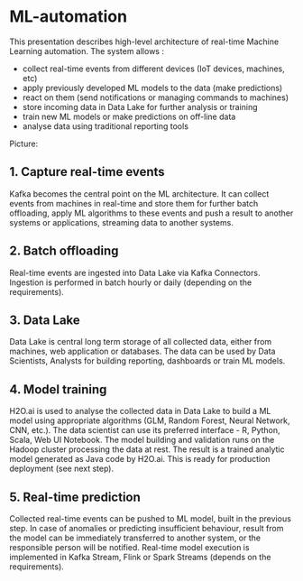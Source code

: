 # ML-automation

This presentation describes high-level architecture of real-time Machine Learning automation.
The system allows :
* collect real-time events from different devices (IoT devices, machines, etc)
* apply previously developed ML models to the data (make predictions)
* react on them (send notifications or managing commands to machines)
* store incoming data in Data Lake for further analysis or training
* train new ML models or make predictions on off-line data
* analyse data using traditional reporting tools


Picture:


## 1. Capture real-time events
Kafka becomes the central point on the ML architecture. It can collect events from machines in real-time and store them for further batch offloading, apply ML algorithms to these events and push a result to another systems or applications, streaming data to another systems.

## 2. Batch offloading 
Real-time events are ingested into Data Lake via Kafka Connectors. Ingestion is performed in batch hourly or daily (depending on the requirements).

## 3. Data Lake 
Data Lake is central long term storage of all collected data, either from machines, web application or databases. The data can be used by Data Scientists, Analysts for building reporting, dashboards or train ML models.

## 4. Model training
H2O.ai is used to analyse the collected data in Data Lake to build a ML model using appropriate algorithms (GLM, Random Forest, Neural Network, CNN, etc.). The data scientist can use its preferred interface - R, Python, Scala, Web UI Notebook. The model building and validation runs on the Hadoop cluster processing the data at rest. The result is a trained analytic model generated as Java code by H2O.ai. This is ready for production deployment (see next step).

## 5. Real-time prediction
Collected real-time events can be pushed to ML model, built in the previous step. In case of anomalies or predicting insufficient behaviour, result from the model can be immediately transferred to another system, or the responsible person will be notified.
Real-time model execution is implemented in Kafka Stream, Flink or Spark Streams (depends on the requirements).


